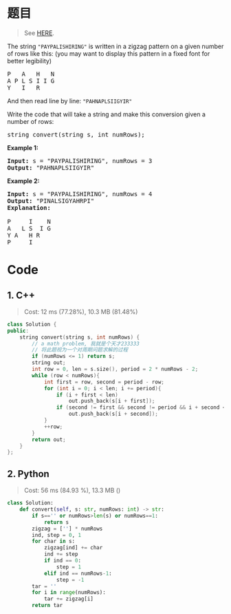 # 题目

> See [HERE](https://leetcode.com/problems/zigzag-conversion/).

<div><p>The string <code>"PAYPALISHIRING"</code> is written in a zigzag pattern on a given number of rows like this: (you may want to display this pattern in a fixed font for better legibility)</p>

<pre>P   A   H   N
A P L S I I G
Y   I   R
</pre>

<p>And then read line by line: <code>"PAHNAPLSIIGYIR"</code></p>

<p>Write the code that will take a string and make this conversion given a number of rows:</p>

<pre>string convert(string s, int numRows);</pre>

<p><strong>Example 1:</strong></p>

<pre><strong>Input:</strong> s = "PAYPALISHIRING", numRows = 3
<strong>Output:</strong> "PAHNAPLSIIGYIR"
</pre>

<p><strong>Example 2:</strong></p>

<pre><strong>Input:</strong> s = "PAYPALISHIRING", numRows =&nbsp;4
<strong>Output:</strong>&nbsp;"PINALSIGYAHRPI"
<strong>Explanation:</strong>

P     I    N
A   L S  I G
Y A   H R
P     I</pre>
</div>

# Code

## 1. C++

> Cost: 12 ms (77.28%), 10.3 MB (81.48%)

```cpp
class Solution {
public:
    string convert(string s, int numRows) {
        // a math problem, 我就是个天才233333
        // 将此题视为一个对周期问题求解的过程
        if (numRows <= 1) return s;
        string out;
        int row = 0, len = s.size(), period = 2 * numRows - 2;
        while (row < numRows){
            int first = row, second = period - row;
            for (int i = 0; i < len; i += period){
                if (i + first < len)
                    out.push_back(s[i + first]);
                if (second != first && second != period && i + second < len)
                    out.push_back(s[i + second]);
            }
            ++row;
        }
        return out;
    }
};
```

## 2. Python

> Cost: 56 ms (84.93 %), 13.3 MB ()

```python
class Solution:
    def convert(self, s: str, numRows: int) -> str:
        if s=='' or numRows>len(s) or numRows==1:
            return s
        zigzag = [''] * numRows
        ind, step = 0, 1
        for char in s:
            zigzag[ind] += char
            ind += step
            if ind == 0:
                step = 1
            elif ind == numRows-1:
                step = -1
        tar = ''
        for i in range(numRows):
            tar += zigzag[i]
        return tar
```
